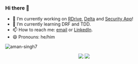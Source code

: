 ### Hi there 👋

- 🔭 I’m currently working on [RDrive](https://github.com/mdg-iitr/rdrive-flutter), [Delta](https://github.com/mdg-iitr/delta-flutter) and [Security App](https://github.com/mdg-iitr/security-app-flutter)!
- 🌱 I’m currently learning DRF and TDD.
- 📫 How to reach me: [email](aditya2@me.iitr.ac.in) or [LinkedIn](https://www.linkedin.com/in/aditya-rajput-2072/).
- 😄 Pronouns: he/him

<p align="left"> <img src="https://komarev.com/ghpvc/?username=aman-singh7" alt="aman-singh7" /> </p>
<p align = "center">
  <img src = "https://github-readme-stats.vercel.app/api?username=burg3r5&show_icons=true&theme=tokyonight&line_height=27">
  <img src = "https://github-readme-stats.vercel.app/api/top-langs/?username=burg3r5&hide=css,java,html&theme=tokyonight&line_height=27">
</p>
  
